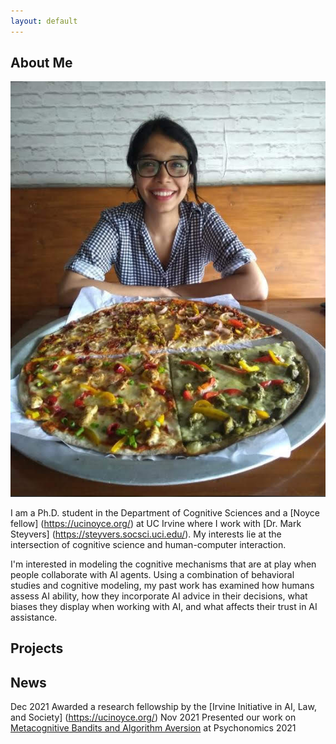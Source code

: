 ```yaml
---
layout: default
---
```


## About Me

<img class="profile-picture" src="image.jpg">

I am a Ph.D. student in the Department of Cognitive Sciences and a [Noyce fellow] (https://ucinoyce.org/) at UC Irvine where I work with [Dr. Mark Steyvers] (https://steyvers.socsci.uci.edu/). My interests lie at the intersection of cognitive science and human-computer interaction.

I'm interested in modeling the cognitive mechanisms that are at play when people collaborate with AI agents. Using a combination of behavioral studies and cognitive modeling, my past work has examined how humans assess AI ability, how they incorporate AI advice in their decisions, what biases they display when working with AI, and what affects their trust in AI assistance.


## Projects




## News


Dec 2021 Awarded a research fellowship by the [Irvine Initiative in AI, Law, and Society] (https://ucinoyce.org/) 
Nov 2021 Presented our work on [Metacognitive Bandits and Algorithm Aversion](https://escholarship.org/content/qt7xc470dt/qt7xc470dt.pdf) at Psychonomics 2021
